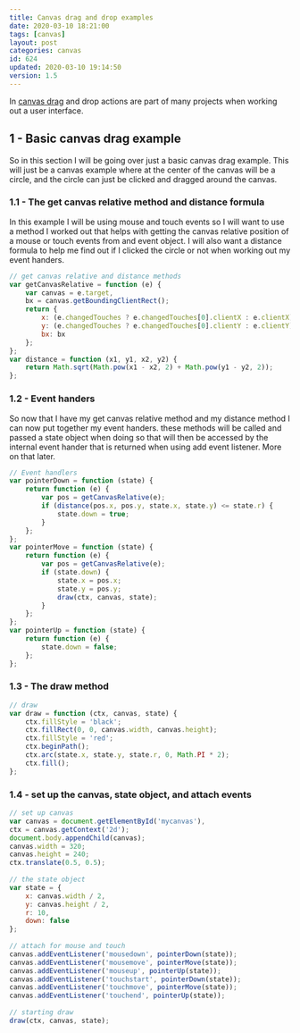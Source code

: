 ```yaml
---
title: Canvas drag and drop examples
date: 2020-03-10 18:21:00
tags: [canvas]
layout: post
categories: canvas
id: 624
updated: 2020-03-10 19:14:50
version: 1.5
---
```


In [canvas drag](https://konvajs.org/docs/drag_and_drop/Drag_and_Drop.html) and drop actions are part of many projects when working out a user interface.


<!-- more -->

## 1 - Basic canvas drag example

So in this section I will be going over just a basic canvas drag example. This will just be a canvas example where at the center of the canvas will be a circle, and the circle can just be clicked and dragged around the canvas.

### 1.1 - The get canvas relative method and distance formula

In this example I will be using mouse and touch events so I will want to use a method I worked out that helps with getting the canvas relative position of a mouse or touch events from and event object. I will also want a distance formula to help me find out if I clicked the circle or not when working out my event handers.

```js
// get canvas relative and distance methods
var getCanvasRelative = function (e) {
    var canvas = e.target,
    bx = canvas.getBoundingClientRect();
    return {
        x: (e.changedTouches ? e.changedTouches[0].clientX : e.clientX) - bx.left,
        y: (e.changedTouches ? e.changedTouches[0].clientY : e.clientY) - bx.top,
        bx: bx
    };
};
var distance = function (x1, y1, x2, y2) {
    return Math.sqrt(Math.pow(x1 - x2, 2) + Math.pow(y1 - y2, 2));
};
```

### 1.2 - Event handers

So now that I have my get canvas relative method and my distance method I can now put together my event handers. these methods will be called and passed a state object when doing so that will then be accessed by the internal event hander that is returned when using add event listener. More on that later.

```js
// Event handlers
var pointerDown = function (state) {
    return function (e) {
        var pos = getCanvasRelative(e);
        if (distance(pos.x, pos.y, state.x, state.y) <= state.r) {
            state.down = true;
        }
    };
};
var pointerMove = function (state) {
    return function (e) {
        var pos = getCanvasRelative(e);
        if (state.down) {
            state.x = pos.x;
            state.y = pos.y;
            draw(ctx, canvas, state);
        }
    };
};
var pointerUp = function (state) {
    return function (e) {
        state.down = false;
    };
};
```

### 1.3 - The draw method

```js
// draw
var draw = function (ctx, canvas, state) {
    ctx.fillStyle = 'black';
    ctx.fillRect(0, 0, canvas.width, canvas.height);
    ctx.fillStyle = 'red';
    ctx.beginPath();
    ctx.arc(state.x, state.y, state.r, 0, Math.PI * 2);
    ctx.fill();
};
```

### 1.4 - set up the canvas, state object, and attach events

```js
// set up canvas
var canvas = document.getElementById('mycanvas'),
ctx = canvas.getContext('2d');
document.body.appendChild(canvas);
canvas.width = 320;
canvas.height = 240;
ctx.translate(0.5, 0.5);
 
// the state object
var state = {
    x: canvas.width / 2,
    y: canvas.height / 2,
    r: 10,
    down: false
};
 
// attach for mouse and touch
canvas.addEventListener('mousedown', pointerDown(state));
canvas.addEventListener('mousemove', pointerMove(state));
canvas.addEventListener('mouseup', pointerUp(state));
canvas.addEventListener('touchstart', pointerDown(state));
canvas.addEventListener('touchmove', pointerMove(state));
canvas.addEventListener('touchend', pointerUp(state));
 
// starting draw
draw(ctx, canvas, state);
```